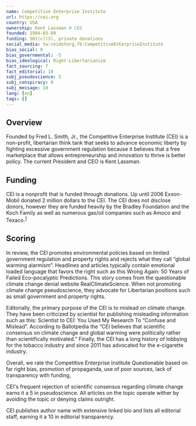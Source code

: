 ```yaml
---
name: Competitive Enterprise Institute
url: https://cei.org
country: USA
ownership: Kent Lassman # CEO
founded: 1984-03-09
funding: 501(c)(3), private donations
social_media: tw:ceidotorg,fb:CompetitiveEnterpriseInstitute
bias_social: 0
bias_governmental: -5
bias_ideological: Right-Libertarianism
fact_sourcing: 7
fact_editorial: 10
subj_pseudoscience: 5
subj_conspiracy: 0
subj_message: 10
lang: [en]
tags: []
---
```


## Overview
Founded by Fred L. Smith, Jr., the Competitive Enterprise Institute (CEI) is a non-profit, libertarian think tank that seeks to advance economic liberty by fighting excessive government regulation because it believes that a free marketplace that allows entrepreneurship and innovation to thrive is better policy. The current President and CEO is Kent Lassman.

## Funding
CEI is a nonprofit that is funded through donations. Up until 2006 Exxon-Mobil donated 2 million dollars to the CEI. The CEI does not disclose donors, however they are funded heavily by the Bradley Foundation and the Koch Family as well as numerous gas/oil companies such as Amoco and Texaco.<sup>[1](https://www.sourcewatch.org/index.php/Competitive_Enterprise_Institute)</sup>

## Scoring
In review, the CEI promotes environmental policies based on limited government regulation and property rights and rejects what they call “global warming alarmism”. Headlines and articles typically contain emotional loaded language that favors the right such as this Wrong Again: 50 Years of Failed Eco-pocalyptic Predictions. This story comes from the questionable climate change denial website RealClimateScience. When not promoting climate change pseudoscience, they advocate for Libertarian positions such as small government and property rights. 

Editorially, the primary purpose of the CEI is to mislead on climate change. They have been criticized by scientist for publishing misleading information such as this: Scientist to CEI: You Used My Research To “Confuse and Mislead”. According to Ballotpedia the “CEI believes that scientific consensus on climate change and global warming were politically rather than scientifically motivated.” Finally, the CEI has a long history of lobbying for the tobacco industry and since 2011 has advocated for the e-cigarette industry.

Overall, we rate the Competitive Enterprise Institute Questionable based on far right bias, promotion of propaganda, use of poor sources, lack of transparency with funding,

CEI's frequent rejection of scientific consensus regarding climate change earns it a 5 in pseudoscience. All articles on the topic operate wither by avoiding the topic or denying claims outright.

CEI publishes author name with extensive linked bio and lists all editorial staff, earning it a 10 in editorial transparency.
